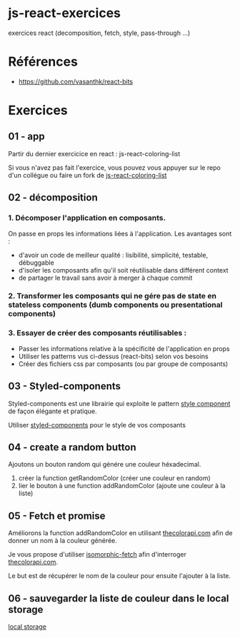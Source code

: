 # js-react-exercices
exercices react (decomposition, fetch, style, pass-through ...)

# Références

* https://github.com/vasanthk/react-bits

# Exercices

## 01 - app

Partir du dernier exercicice en react : js-react-coloring-list

Si vous n'avez pas fait l'exercice, vous pouvez vous appuyer sur le repo d'un collégue ou faire un fork de [js-react-coloring-list](https://github.com/simplonco/js-react-coloring-list)

## 02 - décomposition 

### 1. Décomposer l'application en composants. 

On passe en props les informations liées à l'application. Les avantages sont :

  * d'avoir un code de meilleur qualité : lisibilité, simplicité, testable, débuggable
  * d'isoler les composants afin qu'il soit réutilisable dans différent context
  * de partager le travail sans avoir à merger à chaque commit
  
### 2. Transformer les composants qui ne gére pas de state en stateless components (dumb components ou presentational components)

### 3. Essayer de créer des composants réutilisables :

  * Passer les informations relative à la spécificité de l'application en props 
  * Utiliser les patterns vus ci-dessus (react-bits) selon vos besoins
  * Créer des fichiers css par composants (ou par groupe de composants)

## 03 - Styled-components

Styled-components est une librairie qui exploite le pattern [style component](https://github.com/vasanthk/react-bits/blob/master/patterns/11.style-component.md) de façon élégante et pratique.

Utiliser [styled-components](https://github.com/styled-components/styled-components) pour le style de vos composants

## 04 - create a random button

Ajoutons un bouton random qui génére une couleur héxadecimal. 

1. créer la function getRandomColor (créer une couleur en random)
2. lier le bouton à une function addRandomColor (ajoute une couleur à la liste)

## 05 - Fetch et promise

Améliorons la function addRandomColor en utilisant [thecolorapi.com](http://www.thecolorapi.com/) afin de donner un nom à la couleur générée.

Je vous propose d'utiliser [isomorphic-fetch](https://github.com/matthew-andrews/isomorphic-fetch) afin d'interroger [thecolorapi.com](http://www.thecolorapi.com/).

Le but est de récupérer le nom de la couleur pour ensuite l'ajouter à la liste.

## 06 - sauvegarder la liste de couleur dans le local storage

[local storage](https://developer.mozilla.org/en-US/docs/Web/API/Storage/LocalStorage)


 